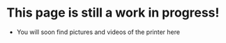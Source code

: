 # This page is still a work in progress!
- You will soon find pictures and videos of the printer here